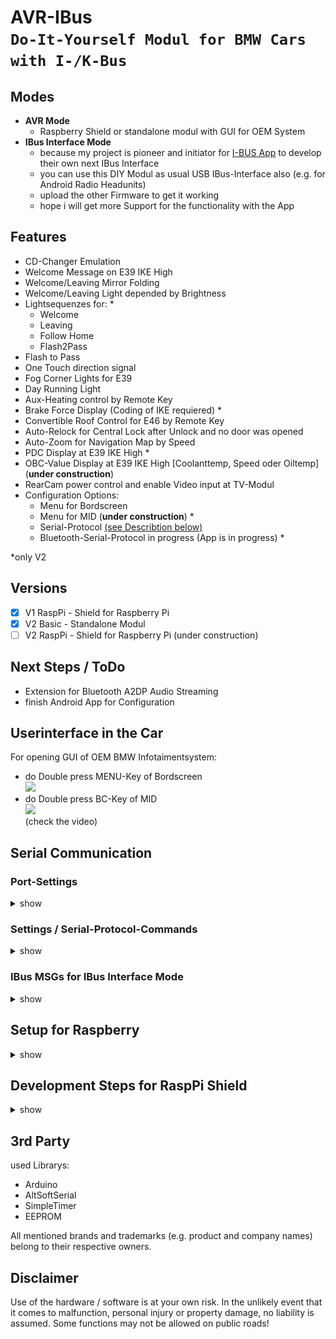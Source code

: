 # AVR-IBus<br>`Do-It-Yourself Modul for BMW Cars with I-/K-Bus`

## Modes
- **AVR Mode**
	- Raspberry Shield or standalone modul with GUI for OEM System
- **IBus Interface Mode**
	- because my project is pioneer and initiator for [I-BUS App](www.ibus-app.de) to develop their own next IBus Interface 
	- you can use this DIY Modul as usual USB IBus-Interface also (e.g. for Android Radio Headunits)
	- upload the other Firmware to get it working
	- hope i will get more Support for the functionality with the App

## Features
- CD-Changer Emulation
- Welcome Message on E39 IKE High
- Welcome/Leaving Mirror Folding
- Welcome/Leaving Light depended by Brightness
- Lightsequenzes for: *
	- Welcome
	- Leaving
	- Follow Home
	- Flash2Pass
- Flash to Pass
- One Touch direction signal
- Fog Corner Lights for E39
- Day Running Light
- Aux-Heating control by Remote Key
- Brake Force Display (Coding of IKE requiered) *
- Convertible Roof Control for E46 by Remote Key
- Auto-Relock for Central Lock after Unlock and no door was opened
- Auto-Zoom for Navigation Map by Speed
- PDC Display at E39 IKE High *
- OBC-Value Display at E39 IKE High [Coolanttemp, Speed oder Oiltemp] (**under construction**)
- RearCam power control and enable Video input at TV-Modul
- Configuration Options:
	- Menu for Bordscreen
	- Menu for MID (**under construction**) *
	- Serial-Protocol [(see Describtion below)](https://github.com/harryberlin/AVR-IBus.public#serial-communiton-portsettings)
	- Bluetooth-Serial-Protocol in progress (App is in progress) *

*only V2

## Versions
- [x] V1 RaspPi - Shield for Raspberry Pi
- [x] V2 Basic - Standalone Modul
- [ ] V2 RaspPi - Shield for Raspberry Pi (under construction)

## Next Steps / ToDo
- Extension for Bluetooth A2DP Audio Streaming
- finish Android App for Configuration

## Userinterface in the Car
For opening GUI of OEM BMW Infotaimentsystem:
- do Double press MENU-Key of Bordscreen<br>
  <img src="Pics/Gui/00_Menu_ani.png" width="250"><br>
- do Double press BC-Key of MID<br>
  [<img src="http://img.youtube.com/vi/R0ln4EWvLRM/0.jpg" width="250">](https://www.youtube.com/watch?v=R0ln4EWvLRM "AVR-IBus Settings Menu on E39 MID")  
  (check the video)

## Serial Communication 
### Port-Settings
<details>
	<summary>show</summary>
	
|            |     AVR Mode     |     IBus Mode     |
| ---------- | ---------------- | ----------------- |
|Baud:       | `38400`          | `9600`            |
|DataBits:   | `8`              | `8`               |
|Parity:     | `None`           | `Even`            |
|StopBits:   | `1`              | `1`               |
|Handshaking:| `None`           | `None`            |
</details>

### Settings / Serial-Protocol-Commands
<details>
	<summary>show</summary>
	
Terminate the Commands with **CR (Carrige Return).**<br>
	
| No | Setting / Command (Default) |    Value A   |    Value B   | Description |
| -- | --------------------------- | ------------ | ------------ | ---------------------------------- |
|    | `TX:IBUSMESSAGE` |||Send IBus Message to the Car. Length and/or Checksum are not requiered (example: TX:68LL18380000CK CD StateRequest)|
|    | `PING` ||| Alive request. The Modul replies PONG|
|    | `DIAG` ||| Request for DIAG Mode. The Modul replies DIAG Mode Level|
|    | `DIAG:0`| 1=(partly<br>20full | |Diag Mode for use with Diagsoftware like Inpa, to don't get a collision with diagnostic commands.|
|    | `AV` ||| Request for AV PIN State. The Modul replies AV NTSC PIN state|
|    | `AV:0` |1=enable<br>0=disable|| Sets NTSC Line for PIN 5 of Videomodul. If enabeled, you have to ping (every 10s reach out), otherwise the Modul disables the signal after 30sec timeout.|
|    | `LIGHT` ||| Starts/Stops Welcome Light|
|    | `CVM:OPEN` ||| Starts 30sec process for opening E46 convertible|
|    | `CVM:CLOSE` ||| Starts 30sec process for closing E46 convertible|
|    | `CVM:STOP` ||| Stops the opening or closing process for E46 convertible|
|    | `SHUTDOWN` ||| Initiates Shutdown Process. Shuts down the Rasp/Powersuply (takes 60s for power down) the modul sends every second "SHUTDOWN" so the serial reader should shutdown itself.|
|    | `GET:STS` ||| Request for all Setting Values|
|    | `SET:RST` ||| Resets to Default Settings|
|    |             |               | |                                             |
| 01 | `SET:CDC_EMU:1`| 0=OFF<br>1=ON | | Enable/Disable CD Changer Emulation<br>to get Radio Mode CD-Changer<br>as Input Source |
| 16 | `SET:WEL:MSG:0`| 0=OFF<br>1=ON | | Enable/Disable Welcome Message at IKE<br>Display after unlocking<br>the Car |
| 40-59 | `SET:WEL:MSG_T:AVR~IBus`| 0=OFF<br>1=ON | | Set Text for Welcome Message. 20 chars |
| 02<br>03 | `SET:WEL:LIGHT:45:0`| 0=OFF<br>1-255 Seconds | Bits:<br>0=Start Engine<br>1=Insert Key<br>2=Open Door<br>4=Ignition Acc (Pos 1) | **A** Welcome Light Duration in Seconds<br>**B** Event to Cancel the Welcome Light. Bitmask (76543210) to Integer |
| 04 | `SET:LEV:LIGHT:15`| 0=OFF<br>1-255 Seconds | | Leaving Light Duration in Seconds |
| 05 | `SET:MIR_FOLD:0`| 0=OFF<br>1=Fold<br>2=Unfold<br>3=Both | | Enable/Disable MirrorFolding for Welcome/Leaving |
| 06 | `SET:LIGHT:SEN_VAL:40`| 0-254=Value<br>255=OFF | | Enable/Disable Brightness Sensor for Welcome/Leaving Light.<br>Value for Comparing the Sensor. Lower Value needs<br>more darkness to turn on the Lights. Good Value range is 30 - 40. |
| 07 | `SET:F2P:0`| 0=OFF<br>1=Low Beam<br>2=Fog Front<br>3=Both | | Enable/Disable Flash to Pass. Enabled Lights will turn on the by High Beam |
| 08 | `SET:LIGHT:PARK:3`| Bits:<br>0=Front<br>1=Back<br>2=Back (Inside) | | Enable/Disable Park Lights for Welcome/Leaving Light.<br>Bitmask (76543210) to Integer |
| 10 | `SET:LIGHT:BEAM:0`| Bits:<br>0=Low<br>1=High | | Enable/Disable Beam Lights for Welcome/Leaving Light.<br>Bitmask (76543210) to Integer |
| 13 | `SET:LIGHT:TURN:0`| Bits:<br>0=Front<br>1=Back<>2=Side | | Enable/Disable Direction Lights for Welcome/Leaving Light.<br>Some old build year can't use "Side" alone<br>Bitmask (76543210) to Integer |
| 11 | `SET:LIGHT:OTHER:0`| Bits:<br>0=Fog Front<br>1=Licence<br>2=Reverse<br>3=Brake<br>4=Ambient<br>5=Fog Back | | Enable/Disable further Lights for Welcome/Leaving Light.<br>Bitmask (76543210) to Integer |
| 17 | `SET:BLINK:3`| 0=OFF<br>2-10=Repeat | | Enable/Disable one touch Direction Signal (Comfortblink).<br>Set repeat interval. |
| 18 | `SET:LOCK_SPD:0`| 0=OFF<br>1-255km/h | | Enable/Disable auto lock car by speed. |
| 31 | `SET:UNLOCK:1`| Bits:<br>0=Door<br>1=Handbrake<br>2=Gear Position P<br>3=Ignition Engine off | | If Setting auto lock is enabled, do auto unlock the car by events.<br>Bitmask (76543210) to Integer |
| 35 | `SET:RELOCK:0`| 0=OFF<br>1-255min | | Enable/Disable auto relock the car after unlocking and no door was opened.<br>Minutes for auto relock (open Trunk restarts the Countdown)<br>(!! BE CAREFUL IF YOU PLACE YOUR KEY INSIDE THE CAR !!)|
| 20 | `SET:RXTX:0`| 0=RX<br>1=TX | | Enable/Disable received and transmitted IBus Messages.<br>Bitmask (76543210) to Integer |
| 34 | `SET:RXTX:MS:12`| 12-255ms | | Break between transmitted messages (don't use smaller than 10). |
| 19<br>21 | `SET:FOG_TURN:60:3`| 0-255km/h | 0=OFF<br>1-255s | **A** Speed Range to trigger the Event.<br>**B** Enable/Disable Fog Corner Lights for E39.<br>Seconds Delaytime for Fog Turn Light.Event is triggerd by Direction signal and park lights must be on.<br>If you reach the Speed or time is over, corner light will turn off. |
| 22 | `SET:DRL:0`| Bits:<br>0=Parklight<br>1=Fog Front<br>2=Taillight | | Enable/Disable Day Running Light at Ignition Pos 2 and Lights Off.<br>Bitmask (76543210) to Integer |
| 23 | `SET:NTWC:0`| 0=E39<br>1=E52<br>2=E46<br>3=R40<br>4=RR01<br>5=E83<br>6=R50<br>7=R55<br>8=E65 | | Define Network Vehicle Type.<br>Will be set automaticly. |
| 24 | `SET:NTWM:0`| 0=ZKE<br>1=GM/0<br>2=GM/1 | | Define Network Mode.<br>For different Functions of production year. |
| 25 | `SET:TIME_OFF:3`| 1-255min | | Timeout for Shutdown minutes on IBus idle. |
| 26 | `SET:OBC_DISP:0`| 0=OFF<br>1=Coolanttemp.<br>2=Driving<br>Speed<br>3=Oiltemp. | | Shows OBC Values on IKE High Display or E46 Radiodisplay in CD Mode. |
| 27 | `SET:HEAT_FFB:0`| 0=OFF<br>1=ON | | Enable/Disable Function Aux-Heat Activation by holding Remote Key Lock. |
| 28 | `SET:CVM_FOLD:0`| 0=OFF<br>1=ON | | Enable/Disable Function Convertible Roof Open/Close by holding Remote Key Unlock/Lock. |
| 30 | `SET:BFD:0`| 0=OFF<br>1-7=Seconds | | Enable Flashing Rear Turnlights for Emergency Brake.<br>Delaytime for flashing after BFD turned off in Seconds. (IKE Coding requiered)<br>// IKE & KOM (beginning Manufäcturing Year 2001, better 09/2001) //<br>BRAKE_FORCE<br>    aktiv<br>BRAKE_FORCE_2<br>    aktiv<br>ASC3_AUSWERTUNG<br>    aktiv<br>BFD_AX_REF_SCHWELLE<br>    wert_01<br>BFD_AX_REF_SCHWELLE_2<br>    wert_01 |
| 32<br>33 | `SET:RCAM:0:15`| 0=OFF<br>1-255km/h | 15s | **A**  Enable/Disable RCam Switch. Speedlimit for turning off RCam.<br>**B** Timeout for turning off RCam in Seconds. |
| 36 | `SET:NAVZ:0`| 0=OFF<br>1=ON | | Enable/Disable AutoZoom for Navigation Map. |



| Setting / Command |    Value A   |    Value B   |    Value C   |    Value D   | Description |
| ----------------- | ------------ | ------------ | ------------ | ------------ | ----------- |
|SET:A:SEQ:B:C:D|WEL=Welcome<br>LEV=Leaving<br>FOL=Follow Home<br>F2P=Flash to pass||||Set Light Sequenzes (use Excel Tool to generate the command)<br>It's not possible to set Light Sequenzes in OEM Gui, only enabling or disabling. For Creating, uploading and simulating of Sequenzes use the Excel Macro helper tool.<br>**A** Event<br>**B** Sequenz Number<br>**C** Lights as Integer<br>**D** Duration Time (1 = 0,1s)|
</details>	    

### IBus MSGs for IBus Interface Mode
<details>
	<summary>show</summary>

SRC or Dst
FB is config device
FA is AVR IBUS device

**CMD**<br>
08 read setting<br>
09 write setting<br>
0C control (00 reset Settings, 01 set ntsc high or low)<br>
**Example:**<br>
`FB LL FA 08 01 CK` - read setting CDC_EMU<br>
`FB LL FA 09 01 00 CK` - write setting CDC_EMU = off<br>

`FB 05 FA 09 05 03 0B` Mirror Fold IN+OUT<br>
`FB 05 FA 09 05 00 08` Mirror Fold OFF<br>
</details>

## Setup for Raspberry
<details>
	<summary>show</summary>    

- add to config.txt
  - ```dtoverlay=pi3-miniuart-bt``` to get GPIO Serialport working
  - ```dtoverlay=hifiberry-dac``` to enable I2S for Hifi DAC
- in some cases you have to set volume to 80%
- in Raspbian use Serial Device: ```/dev/ttyAMA0```
- for [IBusCommunicator](https://github.com/harryberlin/repository.harryberlin/tree/master/plugin.script.ibuscommunicator) Kodi Addon:
  - in Topic Main set Serial Device to CUSTOM and define custom device for /dev/ttyAMA0<br>
    <img src="Pics/RaspPi/Main.png" width="250"><p>
  - in Topic I/O-Boards: Enable Arduino<br>
    <img src="Pics/RaspPi/IO_Boards.png" width="250"><p>
</details>	    

## Development Steps for RaspPi Shield
<details>
	<summary>show</summary>

- Breadboard<br>
  <img src="Pics/RaspPi/00_Breadboard.jpeg" width="250"><p>

- Prototyp<br>
  <img src="Pics/RaspPi/01_Prototyp.jpg" width="250"><img src="Pics/RaspPi/02_Prototyp.jpg" width="250"><br>
  <img src="Pics/RaspPi/03_Prototyp.jpg" width="250"><img src="Pics/RaspPi/04_Prototyp.jpg" width="250"><p>
- PCB V1.0<br>
  <img src="Pics/RaspPi/05_RaspPiV1.0.jpg" width="250"><img src="Pics/RaspPi/06_RaspPiV1.0.jpg" width="250"><br>
  <img src="Pics/RaspPi/07_RaspPiV1.0.jpg" width="250"><img src="Pics/RaspPi/08_RaspPiV1.0.jpg" width="250"><br>
  <img src="Pics/RaspPi/09_RaspPiV1.0.jpg" width="250"><img src="Pics/RaspPi/10_RaspPiV1.0.jpg" width="250"><p>
- PCB V1.0 with HifiDAC<br>
  <img src="Pics/RaspPi/12_RaspPi_DACV1.0.jpg" width="250"><img src="Pics/RaspPi/13_RaspPi_DACV1.0.jpg" width="250"><br>
  <img src="Pics/RaspPi/14_RaspPi_DACV1.0.jpg" width="250"><img src="Pics/RaspPi/15_RaspPi_DACV1.0.jpg" width="250">
</details>

## 3rd Party
used Librarys:
- Arduino
- AltSoftSerial
- SimpleTimer
- EEPROM

All mentioned brands and trademarks (e.g. product and company names) belong to their respective owners.

## Disclaimer
Use of the hardware / software is at your own risk.  In the unlikely event that it comes to malfunction, personal injury or property damage, no liability is assumed.  Some functions may not be allowed on public roads!				

